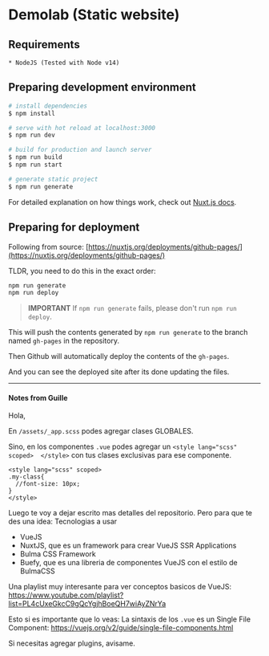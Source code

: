 # Demolab (Static website)

## Requirements

    * NodeJS (Tested with Node v14)

## Preparing development environment

```bash
# install dependencies
$ npm install

# serve with hot reload at localhost:3000
$ npm run dev

# build for production and launch server
$ npm run build
$ npm run start

# generate static project
$ npm run generate
```

For detailed explanation on how things work, check out [Nuxt.js docs](https://nuxtjs.org).


## Preparing for deployment

Following from source: [https://nuxtjs.org/deployments/github-pages/](https://nuxtjs.org/deployments/github-pages/)

TLDR, you need to do this in the exact order:

```bash
npm run generate
npm run deploy
```

> **IMPORTANT**
> If `npm run generate` fails, please don't run `npm run deploy`.

This will push the contents generated by `npm run generate` to the branch named `gh-pages` in the repository.

Then Github will automatically deploy the contents of the `gh-pages`.

And you can see the deployed site after its done updating the files.

---

#### Notes from Guille

Hola,

En `/assets/_app.scss` podes agregar clases GLOBALES.

Sino, en los componentes `.vue` podes agregar un `<style lang="scss" scoped>  </style>` con tus clases exclusivas para ese componente.

```vue
<style lang="scss" scoped>
.my-class{
  //font-size: 10px;
}
</style>
```

Luego te voy a dejar escrito mas detalles del repositorio. Pero para que te des una idea: Tecnologias a usar

* VueJS
* NuxtJS, que es un framework para crear VueJS SSR Applications
* Bulma CSS Framework
* Buefy, que es una libreria de componentes VueJS con el estilo de BulmaCSS

Una playlist muy interesante para ver conceptos basicos de VueJS: https://www.youtube.com/playlist?list=PL4cUxeGkcC9gQcYgjhBoeQH7wiAyZNrYa

Esto si es importante que lo veas: La sintaxis de los `.vue` es un Single File Component: https://vuejs.org/v2/guide/single-file-components.html

Si necesitas agregar plugins, avisame.
